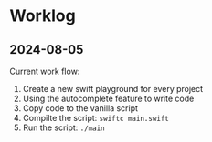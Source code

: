 # Worklog

## 2024-08-05
Current work flow:
1. Create a new swift playground for every project
2. Using the autocomplete feature to write code
3. Copy code to the vanilla script
4. Compilte the script: `swiftc main.swift`
5. Run the script: `./main`